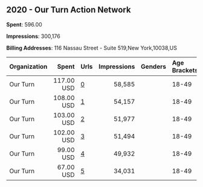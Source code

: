 ## 2020 - Our Turn Action Network 
**Spent**: 596.00

**Impressions**: 300,176

**Billing Addresses**: 116 Nassau Street - Suite 519,New York,10038,US

|Organization|Spent|Urls|Impressions|Genders|Age Brackets|Country Codes|
|:---|---:|:---|---:|:---|:---|:---|
|Our Turn|117.00 USD|[0](https://www.snap.com/political-ads/asset/c43fe79a4adba112e52d9fabf5dc9fd0497fe932d14db2ac6e89d52a31770622?mediaType=mp4)|58,585||18-49|united states|
|Our Turn|108.00 USD|[1](https://www.snap.com/political-ads/asset/6ab43ecbde7fc4b8202bfdfa9d36b76cd7742375f479b05db10f6e0470654cc5?mediaType=mp4)|54,157||18-49|united states|
|Our Turn|103.00 USD|[2](https://www.snap.com/political-ads/asset/5a26db09d324f78f2dc194eb5433d80609c83d578fed4aadf36a154374891e94?mediaType=mp4)|51,977||18-49|united states|
|Our Turn|102.00 USD|[3](https://www.snap.com/political-ads/asset/0510547f120c7fcfd114624c35322d4d21487a0e45eba0ed3c45130d14359850?mediaType=mp4)|51,494||18-49|united states|
|Our Turn|99.00 USD|[4](https://www.snap.com/political-ads/asset/1efb1e1f4b966554c7da8e78b5d811de0def30b6422e7a9988ee2fb17a0a4caa?mediaType=mp4)|49,932||18-49|united states|
|Our Turn|67.00 USD|[5](https://www.snap.com/political-ads/asset/3e8535b4ef2e8125de7c6d31906db9be4b544b98a12f66fda7ac517c0b7889f5?mediaType=mp4)|34,031||18-49|united states|
